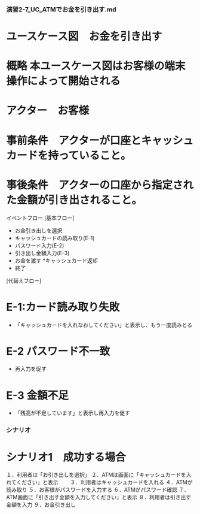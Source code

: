 ### 演習2-7_UC_ATMでお金を引き出す.md
# ユースケース図　お金を引き出す
# 概略 本ユースケース図はお客様の端末操作によって開始される
# アクター　お客様
# 事前条件　アクターが口座とキャッシュカードを持っていること。
# 事後条件　アクターの口座から指定された金額が引き出されること。

イベントフロー
[基本フロー]
* お金引き出しを選択
* キャッシュカードの読み取り(E-1)
* パスワード入力(E-2)
* 引き出し金額入力(E-3)
* お金を渡す
*キャッシュカード返却
* 終了

[代替えフロー]
# E-1:カード読み取り失敗
* 「キャッシュカードを入れなおしてください」と表示し、もう一度読みとる
# E-2 パスワード不一致
* 再入力を促す
# E-3 金額不足
* 「残高が不足しています」と表示し再入力を促す

### シナリオ
# シナリオ1　成功する場合
１．利用者は「お引き出しを選択」
２．ATMは画面に「キャッシュカードを入れてください」と表示　　
３．利用者はキャッシュカードを入れる
４．ATMが読み取り
５．お客様がパスワードを入力する
６．ATMがパスワード確認
７．ATM画面に「引き出す金額を入力してください」と表示
８．利用者は引き出す金額を入力
９．お金引き出し